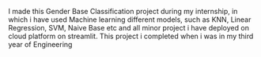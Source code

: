I made this Gender Base Classification project during my internship, in which i have used Machine learning different models,
such as KNN, Linear Regression, SVM, Naive Base etc and all minor project i have deployed on cloud platform on streamlit.
This project i completed when i was in my third year of Engineering
